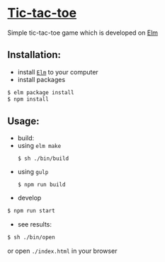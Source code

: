 # [Tic-tac-toe](http://a-gambit.github.io/elm-tic-tac-toe/)
Simple tic-tac-toe game which is developed on [Elm](http://elm-lang.org/)

## Installation: 

* install [`Elm`](http://elm-lang.org/install) to your computer
* install packages

``` bash
$ elm package install
$ npm install
```

## Usage:

* build:
 * using `elm make`
    ``` 
    $ sh ./bin/build
    ```
 * using `gulp`
    ```
    $ npm run build
    ```
* develop
``` bash
$ npm run start
```

* see results:
``` bash
$ sh ./bin/open
```
or open `./index.html` in your browser